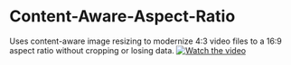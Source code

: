 # Content-Aware-Aspect-Ratio

Uses content-aware image resizing to modernize 4:3 video files to a 16:9 aspect ratio without cropping or losing data.
[![Watch the video](https://img.youtube.com/vi/Ja24xjEEhcs/1.jpg)](https://youtu.be/Ja24xjEEhcs)

